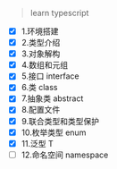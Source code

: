 > learn typescript

- [x] 1.环境搭建
- [x] 2.类型介绍
- [x] 3.对象解构
- [x] 4.数组和元组
- [x] 5.接口 interface
- [x] 6.类 class
- [x] 7.抽象类 abstract
- [x] 8.配置文件
- [x] 9.联合类型和类型保护
- [x] 10.枚举类型 enum
- [x] 11.泛型 T
- [ ] 12.命名空间 namespace
